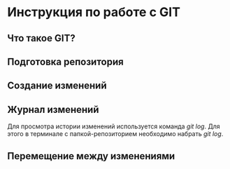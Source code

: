 # Инструкция по работе с GIT

## Что такое GIT?

## Подготовка репозитория

## Создание изменений

## Журнал изменений

Для просмотра истории изменений используется команда *git log*. Для этого в терминале с папкой-репозиторием необходимо набрать *git log*.

## Перемещение между изменениями